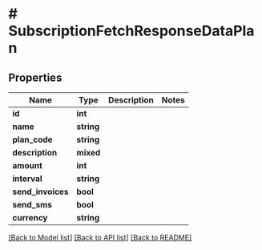 # # SubscriptionFetchResponseDataPlan

## Properties

Name | Type | Description | Notes
------------ | ------------- | ------------- | -------------
**id** | **int** |  |
**name** | **string** |  |
**plan_code** | **string** |  |
**description** | **mixed** |  |
**amount** | **int** |  |
**interval** | **string** |  |
**send_invoices** | **bool** |  |
**send_sms** | **bool** |  |
**currency** | **string** |  |

[[Back to Model list]](../../README.md#models) [[Back to API list]](../../README.md#endpoints) [[Back to README]](../../README.md)
